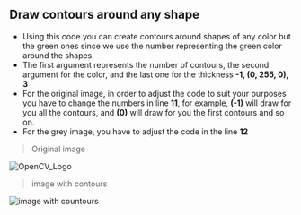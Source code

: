 ## Draw contours around any shape

-  Using this code you can create contours around shapes of any color but the green ones since we use the number representing the green color around the shapes.
-  The first argument represents the number of contours, the second argument for the color, and the last one for the thickness  **-1, (0, 255, 0), 3**  
- For the original image, in order to adjust the code to suit your purposes you have to change the numbers in line **11**, for example, **(-1)** will draw for you all the contours, and **(0)** will draw for you the first contours and so on.
-  For the grey image, you have to adjust the code in the line **12**

> Original image

![OpenCV_Logo](https://user-images.githubusercontent.com/101297059/158062889-a3656195-6ad6-4c79-a5eb-8ae40116c4c5.png)

> image with contours

![image with countours](https://user-images.githubusercontent.com/101297059/158062996-2dbea53f-4cef-45fd-9d3b-a07a6f4514a6.png)
